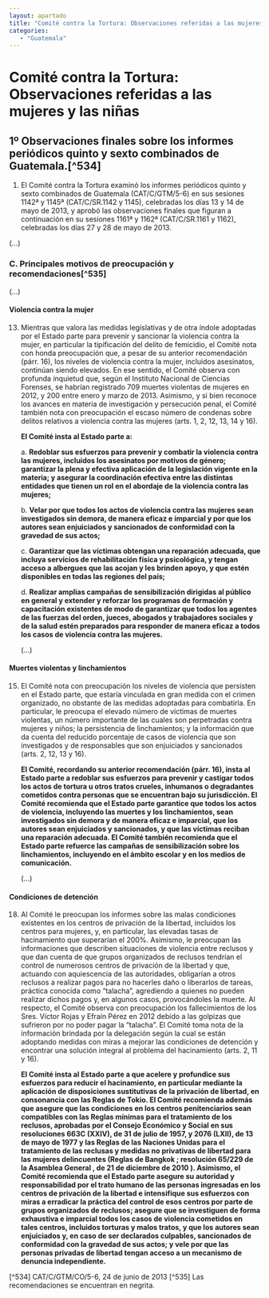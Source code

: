 ```yaml
---
layout: apartado
title: "Comité contra la Tortura: Observaciones referidas a las mujeres y las niñas"
categories:
   - "Guatemala"
---
```


# Comité contra la Tortura: Observaciones referidas a las mujeres y las niñas


## 1º Observaciones finales sobre los informes periódicos quinto y sexto combinados de Guatemala.[^534]

1. El Comité contra la Tortura examinó los informes periódicos quinto y
sexto combinados de Guatemala (CAT/C/GTM/5-6) en sus sesiones 1142ª y 1145ª
(CAT/C/SR.1142 y 1145), celebradas los días 13 y 14 de mayo de 2013, y
aprobó las observaciones finales que figuran a continuación en su sesiones
1161ª y 1162ª (CAT/C/SR.1161 y 1162), celebradas los días 27 y 28 de mayo
de 2013.

(…)

### C. Principales motivos de preocupación y recomendaciones[^535]

(…)

#### Violencia contra la mujer

13. Mientras que valora las medidas legislativas y de otra índole adoptadas
por el Estado parte para prevenir y sancionar la violencia contra la mujer,
en particular la tipificación del delito de femicidio, el Comité nota con
honda preocupación que, a pesar de su anterior recomendación (párr. 16),
los niveles de violencia contra la mujer, incluidos asesinatos, continúan
siendo elevados. En ese sentido, el Comité observa con profunda inquietud
que, según el Instituto Nacional de Ciencias Forenses, se habrían
registrado 709 muertes violentas de mujeres en 2012, y 200 entre enero y
marzo de 2013. Asimismo, y si bien reconoce los avances en materia de
investigación y persecución penal, el Comité también nota con preocupación
el escaso número de condenas sobre delitos relativos a violencia contra las
mujeres (arts. 1, 2, 12, 13, 14 y 16).

	**El Comité insta al Estado parte a:**

	a. **Redoblar sus esfuerzos para prevenir y combatir la violencia contra las
	mujeres, incluidos los asesinatos por motivos de género; garantizar la
	plena y efectiva aplicación de la legislación vigente en la materia; y
	asegurar la coordinación efectiva entre las distintas entidades que tienen
	un rol en el abordaje de la violencia contra las mujeres;**

	b. **Velar por que todos los actos de violencia contra las mujeres sean
	investigados sin demora, de manera eficaz e imparcial y por que los autores
	sean enjuiciados y sancionados de conformidad con la gravedad de sus actos;**

	c. **Garantizar que las víctimas obtengan una reparación adecuada, que
	incluya servicios de rehabilitación física y psicológica, y tengan acceso a
	albergues que las acojan y les brinden apoyo, y que estén disponibles en
	todas las regiones del país;**

	d. **Realizar amplias campañas de sensibilización dirigidas al público en
	general y extender y reforzar los programas de formación y capacitación
	existentes de modo de garantizar que todos los agentes de las fuerzas del
	orden, jueces, abogados y trabajadores sociales y de la salud estén
	preparados para responder de manera eficaz a todos los casos de violencia
	contra las mujeres.**

	(…)

#### Muertes violentas y linchamientos

15. El Comité nota con preocupación los niveles de violencia que persisten
en el Estado parte, que estaría vinculada en gran medida con el crimen
organizado, no obstante de las medidas adoptadas para combatirla. En
particular, le preocupa el elevado número de víctimas de muertes violentas,
un número importante de las cuales son perpetradas contra mujeres y niños;
la persistencia de linchamientos; y la información que da cuenta del
reducido porcentaje de casos de violencia que son investigados y de
responsables que son enjuiciados y sancionados (arts. 2, 12, 13 y 16).

	**El Comité, recordando su anterior recomendación (párr. 16), insta al Estado
	parte a redoblar sus esfuerzos para prevenir y castigar todos los actos de
	tortura u otros tratos crueles, inhumanos o degradantes cometidos contra
	personas que se encuentran bajo su jurisdicción. El Comité recomienda que
	el Estado parte garantice que todos los actos de violencia, incluyendo las
	muertes y los linchamientos, sean investigados sin demora y de manera
	eficaz e imparcial, que los autores sean enjuiciados y sancionados, y que
	las víctimas reciban una reparación adecuada. El Comité también recomienda
	que el Estado parte refuerce las campañas de sensibilización sobre los
	linchamientos, incluyendo en el ámbito escolar y en los medios de
	comunicación.**

	(…)

#### Condiciones de detención

18. Al Comité le preocupan los informes sobre las malas condiciones
existentes en los centros de privación de la libertad, incluidos los
centros para mujeres, y, en particular, las elevadas tasas de hacinamiento
que superarían el 200%. Asimismo, le preocupan las informaciones que
describen situaciones de violencia entre reclusos y que dan cuenta de que
grupos organizados de reclusos tendrían el control de numerosos centros de
privación de la libertad y que, actuando con aquiescencia de las
autoridades, obligarían a otros reclusos a realizar pagos para no hacerles
daño o liberarlos de tareas, práctica conocida como “talacha”, agrediendo a
quienes no pueden realizar dichos pagos y, en algunos casos, provocándoles
la muerte. Al respecto, el Comité observa con preocupación los
fallecimientos de los Sres. Víctor Rojas y Efraín Pérez en 2012 debido a
las golpizas que sufrieron por no poder pagar la “talacha”. El Comité toma
nota de la información brindada por la delegación según la cual se están
adoptando medidas con miras a mejorar las condiciones de detención y
encontrar una solución integral al problema del hacinamiento (arts. 2, 11 y
16).

	**El Comité insta al Estado parte a que acelere y profundice sus esfuerzos
	para reducir el hacinamiento, en particular mediante la aplicación de
	disposiciones sustitutivas de la privación de libertad, en consonancia con
	las Reglas de Tokio. El Comité recomienda además que asegure que las
	condiciones en los centros penitenciarios sean compatibles con las Reglas
	mínimas para el tratamiento de los reclusos, aprobadas por el Consejo
	Económico y Social en sus resoluciones 663C (XXIV), de 31 de julio de 1957,
	y 2076 (LXII), de 13 de mayo de 1977 y las Reglas de las Naciones Unidas
	para el tratamiento de las reclusas y medidas no privativas de libertad
	para las mujeres delincuentes (Reglas de Bangkok ; resolución 65/229 de la
	Asamblea General , de 21 de diciembre de 2010 ). Asimismo, el Comité
	recomienda que el Estado parte asegure su autoridad y responsabilidad por
	el trato humano de las personas ingresadas en los centros de privación de
	la libertad e intensifique sus esfuerzos con miras a erradicar la práctica
	del control de esos centros por parte de grupos organizados de reclusos;
	asegure que se investiguen de forma exhaustiva e imparcial todos los casos
	de violencia cometidos en tales centros, incluidos torturas y malos tratos,
	y que los autores sean enjuiciados y, en caso de ser declarados culpables,
	sancionados de conformidad con la gravedad de sus actos; y vele por que las
	personas privadas de libertad tengan acceso a un mecanismo de denuncia
	independiente.**


[^534] CAT/C/GTM/CO/5-6, 24 de junio de 2013
[^535] Las recomendaciones se encuentran en negrita.
